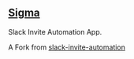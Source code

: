 [Sigma][2]
------------

Slack Invite Automation App.

A Fork from [slack-invite-automation][1]


[1]: https://github.com/outsideris/slack-invite-automation.git
[2]: http://slack.blockchainedindia.com
